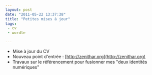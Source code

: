 ```yaml
---
layout: post
date: "2011-05-22 13:37:38"
title: "Petites mises à jour"
tags:
 - cv
 - wordle

---
```


  * Mise à jour du CV
  * Nouveau point d'entrée : [http://zenithar.org](http://zenithar.org)
  * Travaux sur le référencement pour fusionner mes "deux identités numériques"






